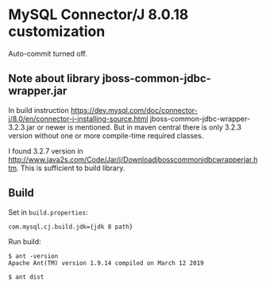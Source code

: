 # MySQL Connector/J 8.0.18 customization

Auto-commit turned off.

## Note about library jboss-common-jdbc-wrapper.jar

In build instruction <https://dev.mysql.com/doc/connector-j/8.0/en/connector-j-installing-source.html>
jboss-common-jdbc-wrapper-3.2.3.jar or newer is mentioned. But in maven central there is only 3.2.3 version
without one or more compile-time required classes.

I found 3.2.7 version in <http://www.java2s.com/Code/Jar/j/Downloadjbosscommonjdbcwrapperjar.htm>.
This is sufficient to build library.

## Build

Set in `build.properties`:
```
com.mysql.cj.build.jdk={jdk 8 path}
```

Run build:
```
$ ant -version
Apache Ant(TM) version 1.9.14 compiled on March 12 2019

$ ant dist
```